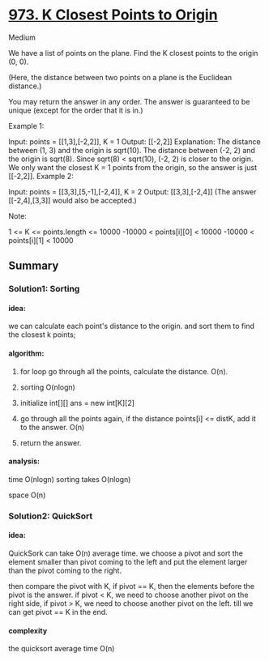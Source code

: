 # [973. K Closest Points to Origin](https://leetcode.com/problems/k-closest-points-to-origin/)

Medium

 
We have a list of points on the plane.  Find the K closest points to the origin (0, 0).

(Here, the distance between two points on a plane is the Euclidean distance.)

You may return the answer in any order.  The answer is guaranteed to be unique (except for the order that it is in.)

 

Example 1:

Input: points = [[1,3],[-2,2]], K = 1
Output: [[-2,2]]
Explanation: 
The distance between (1, 3) and the origin is sqrt(10).
The distance between (-2, 2) and the origin is sqrt(8).
Since sqrt(8) < sqrt(10), (-2, 2) is closer to the origin.
We only want the closest K = 1 points from the origin, so the answer is just [[-2,2]].
Example 2:

Input: points = [[3,3],[5,-1],[-2,4]], K = 2
Output: [[3,3],[-2,4]]
(The answer [[-2,4],[3,3]] would also be accepted.)
 

Note:

1 <= K <= points.length <= 10000
-10000 < points[i][0] < 10000
-10000 < points[i][1] < 10000


## Summary

### Solution1: Sorting

#### idea:

we can calculate each point's distance to the origin. and sort them to find the closest k points;

#### algorithm:

1. for loop go through all the points, calculate the distance. O(n).

2. sorting O(nlogn)

3. initialize int[][] ans = new int[K][2]

4. go through all the points again, if the distance points[i] <= distK, add it to the answer. O(n)

5. return the answer.

#### analysis:

time O(nlogn) sorting takes O(nlogn)

space O(n)

### Solution2: QuickSort

#### idea:

QuickSork can take O(n) average time. we choose a pivot and sort the element smaller than pivot coming to the left and put the element larger than the pivot coming to the right.

then compare the pivot with K, if pivot == K, then the elements before the pivot is the answer. if pivot < K, we need to choose another pivot on the right side, if pivot > K, we need to choose another pivot on the left. till we can get pivot == K in the end.

#### complexity

the quicksort average time O(n)
